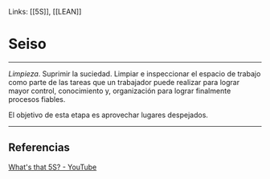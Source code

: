 Links: [[5S]], [[LEAN]]

# Seiso
---

*Limpieza*. Suprimir la suciedad. Limpiar e inspeccionar el espacio de trabajo como parte de las tareas que un trabajador puede realizar para lograr mayor control, conocimiento y, organización para lograr finalmente procesos fiables.

El objetivo de esta etapa es aprovechar lugares despejados.

---

## Referencias
[What's that 5S? - YouTube](https://www.youtube.com/watch?v=Pu7HIeQveIY&t=206s)